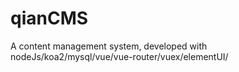 # qianCMS
A content management system, developed with nodeJs/koa2/mysql/vue/vue-router/vuex/elementUI/
